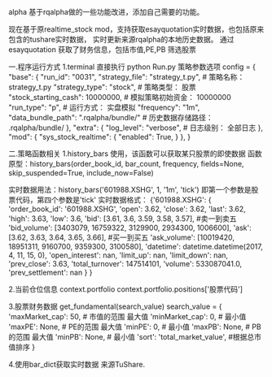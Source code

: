 ﻿alpha 基于rqalpha做的一些功能改进，添加自己需要的功能。

现在基于原realtime_stock mod，支持获取esayquotation实时数据，也包括原来包含的tushare实时数据，
实时更新来源rqalpha的本地历史数据。
通过esayquotation 获取了财务信息，包括市值,PE,PB 筛选股票

一.程序运行方式
1.terminal 直接执行 python Run.py
  策略参数选项
  config = {
    "base": {
        "run_id": "0031",
        "strategy_file": "strategy_t.py",  #  策略名称： strategy_t.py
        "strategy_type": "stock",          #  策略类型：  股票
        "stock_starting_cash": 10000000,   #  模拟策略初始资金：  10000000
        "run_type": "p",                   #  运行方式： 实盘模拟
        "frequency": "1m",
        "data_bundle_path": ".rqalpha/bundle/"  #  历史数据存储路径： .rqalpha/bundle/
    },
    "extra": {
        "log_level": "verbose",            #  日志级别：  全部日志
    },
    "mod": {
        "sys_stock_realtime": {
        "enabled": True,
        }
    },
}


二.策略函数相关
1.history_bars 使用，该函数可以获取某只股票的即使数据
函数原型：history_bars(order_book_id, bar_count, frequency, fields=None, skip_suspended=True, include_now=False)

实时数据用法：history_bars('601988.XSHG', 1, '1m', 'tick') 即第一个参数是股票代码，第四个参数是'tick'
实时数据格式：
{'601988.XSHG': {
'order_book_id': '601988.XSHG',
'open': 3.62,
'close': 3.62,
'last': 3.62,
'high': 3.63,
'low': 3.6,
'bid': [3.61, 3.6, 3.59, 3.58, 3.57],                #卖一到卖五
'bid_volume': [3403079, 16759322, 3129900, 2934300, 1006600],
'ask': [3.62, 3.63, 3.64, 3.65, 3.66],               #买一到买五
'ask_volume': [10019420, 18951311, 9160700, 9359300, 3100580],
'datetime': datetime.datetime(2017, 4, 11, 15, 0),
'open_interest': nan,
'limit_up': nan,
'limit_down': nan,
'prev_close': 3.63,
'total_turnover': 147514101,
'volume': 533087041.0,
'prev_settlement': nan
}
}

2.当前仓位信息
context.portfolio
context.portfolio.positions['股票代码']

3.股票财务数据
get_fundamental(search_value)
search_value = {
			'maxMarket_cap': 50,   #  市值的范围 最大值
			'minMarket_cap': 0,    #            最小值
			'maxPE': None,         #  PE的范围   最大值
			'minPE': 0,            #            最小值
			'maxPB': None,         #  PB的范围   最大值
			'minPB': None,         #            最小值
			'sort': 'total_market_value',       #根据总市值排序
		}

4.使用bar_dict获取实时数据 来源TuShare.